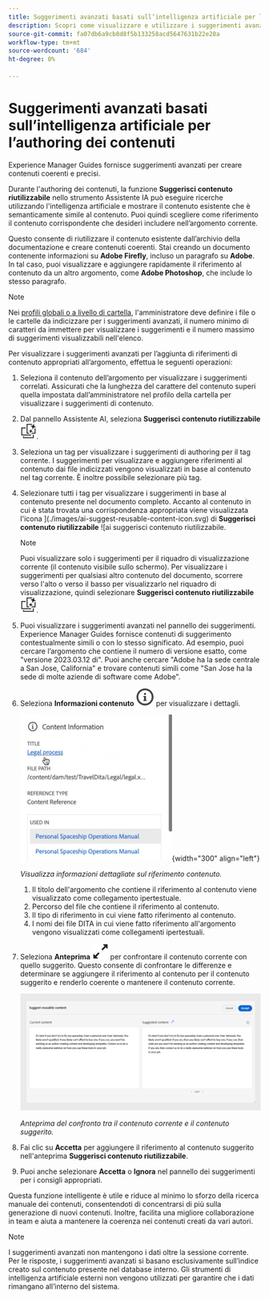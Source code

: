 ```yaml
---
title: Suggerimenti avanzati basati sull’intelligenza artificiale per l’authoring dei contenuti
description: Scopri come visualizzare e utilizzare i suggerimenti avanzati basati sull’intelligenza artificiale nell’editor web.
source-git-commit: fa07db6a9cb8d8f5b133258acd5647631b22e28a
workflow-type: tm+mt
source-wordcount: '684'
ht-degree: 0%

---
```


# Suggerimenti avanzati basati sull’intelligenza artificiale per l’authoring dei contenuti

Experience Manager Guides fornisce suggerimenti avanzati per creare contenuti coerenti e precisi.

Durante l&#39;authoring dei contenuti, la funzione **Suggerisci contenuto riutilizzabile** nello strumento Assistente IA può eseguire ricerche utilizzando l&#39;intelligenza artificiale e mostrare il contenuto esistente che è semanticamente simile al contenuto. Puoi quindi scegliere come riferimento il contenuto corrispondente che desideri includere nell’argomento corrente.

Questo consente di riutilizzare il contenuto esistente dall’archivio della documentazione e creare contenuti coerenti. Stai creando un documento contenente informazioni su **Adobe Firefly**, incluso un paragrafo su **Adobe**. In tal caso, puoi visualizzare e aggiungere rapidamente il riferimento al contenuto da un altro argomento, come **Adobe Photoshop**, che include lo stesso paragrafo.
>[!NOTE]
>
> Nei [profili globali o a livello di cartella](../cs-install-guide/conf-folder-level.md#conf-ai-smart-suggestions), l&#39;amministratore deve definire i file o le cartelle da indicizzare per i suggerimenti avanzati, il numero minimo di caratteri da immettere per visualizzare i suggerimenti e il numero massimo di suggerimenti visualizzabili nell&#39;elenco.

Per visualizzare i suggerimenti avanzati per l’aggiunta di riferimenti di contenuto appropriati all’argomento, effettua le seguenti operazioni:


1. Seleziona il contenuto dell’argomento per visualizzare i suggerimenti correlati. Assicurati che la lunghezza del carattere del contenuto superi quella impostata dall’amministratore nel profilo della cartella per visualizzare i suggerimenti di contenuto.
1. Dal pannello Assistente AI, seleziona **Suggerisci contenuto riutilizzabile** ![ai icona Suggerisci contenuto riutilizzabile ](./images/ai-suggest-reusable-content-icon.svg).

1. Seleziona un tag per visualizzare i suggerimenti di authoring per il tag corrente.  I suggerimenti per visualizzare e aggiungere riferimenti al contenuto dai file indicizzati vengono visualizzati in base al contenuto nel tag corrente. È inoltre possibile selezionare più tag.


1. Selezionare tutti i tag per visualizzare i suggerimenti in base al contenuto presente nel documento completo.  Accanto al contenuto in cui è stata trovata una corrispondenza appropriata viene visualizzata l&#39;icona ](./images/ai-suggest-reusable-content-icon.svg) di **Suggerisci contenuto riutilizzabile** ![ai suggerisci contenuto riutilizzabile.



   >[!NOTE]
   >
   > Puoi visualizzare solo i suggerimenti per il riquadro di visualizzazione corrente (il contenuto visibile sullo schermo). Per visualizzare i suggerimenti per qualsiasi altro contenuto del documento, scorrere verso l&#39;alto o verso il basso per visualizzarlo nel riquadro di visualizzazione, quindi selezionare **Suggerisci contenuto riutilizzabile** ![ai icona Suggerisci contenuto riutilizzabile ](./images/ai-suggest-reusable-content-icon.svg).


1. Puoi visualizzare i suggerimenti avanzati nel pannello dei suggerimenti.  Experience Manager Guides fornisce contenuti di suggerimento contestualmente simili o con lo stesso significato. Ad esempio, puoi cercare l’argomento che contiene il numero di versione esatto, come &quot;versione 2023.03.12 di&quot;. Puoi anche cercare &quot;Adobe ha la sede centrale a San Jose, California&quot; e trovare contenuti simili come &quot;San Jose ha la sede di molte aziende di software come Adobe&quot;.
1. Seleziona **Informazioni contenuto** ![Informazioni contenuto](images/smart-suggestions-content-info-icon.svg) per visualizzare i dettagli.

   ![Pannello informazioni contenuto](images/smart-suggestions-content-information.png){width="300" align="left"}

   *Visualizza informazioni dettagliate sul riferimento contenuto.*

   1. Il titolo dell&#39;argomento che contiene il riferimento al contenuto viene visualizzato come collegamento ipertestuale.
   1. Percorso del file che contiene il riferimento al contenuto.
   1. Il tipo di riferimento in cui viene fatto riferimento al contenuto.
   1. I nomi dei file DITA in cui viene fatto riferimento all&#39;argomento vengono visualizzati come collegamenti ipertestuali.
1. Seleziona **Anteprima** ![icona anteprima](./images/expand-icon.svg) per confrontare il contenuto corrente con quello suggerito. Questo consente di confrontare le differenze e determinare se aggiungere il riferimento al contenuto per il contenuto suggerito e renderlo coerente o mantenere il contenuto corrente.

   ![Suggerisci anteprima contenuto riutilizzabile](images/ai-assistant-suggest-reusable-content.png)

   *Anteprima del confronto tra il contenuto corrente e il contenuto suggerito.*

1. Fai clic su **Accetta** per aggiungere il riferimento al contenuto suggerito nell&#39;anteprima **Suggerisci contenuto riutilizzabile**.
1. Puoi anche selezionare **Accetta** o **Ignora** nel pannello dei suggerimenti per i consigli appropriati.


Questa funzione intelligente è utile e riduce al minimo lo sforzo della ricerca manuale dei contenuti, consentendoti di concentrarsi di più sulla generazione di nuovi contenuti. Inoltre, facilita una migliore collaborazione in team e aiuta a mantenere la coerenza nei contenuti creati da vari autori.

>[!NOTE]
>
>I suggerimenti avanzati non mantengono i dati oltre la sessione corrente. Per le risposte, i suggerimenti avanzati si basano esclusivamente sull’indice creato sul contenuto presente nel database interno. Gli strumenti di intelligenza artificiale esterni non vengono utilizzati per garantire che i dati rimangano all’interno del sistema.
